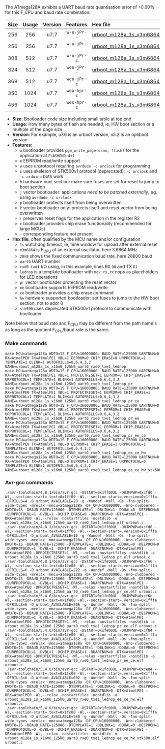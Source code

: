 The ATmega128A exhibits a UART baud rate quantisation error of +0.00% for this F_CPU and baud rate combination.

|Size|Usage|Version|Features|Hex file|
|:-:|:-:|:-:|:-:|:--|
|256|256|u7.7|`w-u-jPr--`|[urboot_m128a_1s_x3m6864_28k8_uart0_rxe0_txe1_lednop.hex](https://raw.githubusercontent.com/stefanrueger/urboot.hex/main/mcus/atmega128a/watchdog_1_s/external_oscillator/+3m686400_hz/++28k8_baud/uart0_rxe0_txe1/lednop/urboot_m128a_1s_x3m6864_28k8_uart0_rxe0_txe1_lednop.hex)|
|256|256|u7.7|`w-u-jPr--`|[urboot_m128a_1s_x3m6864_28k8_uart0_rxe0_txe1_lednop_pr.hex](https://raw.githubusercontent.com/stefanrueger/urboot.hex/main/mcus/atmega128a/watchdog_1_s/external_oscillator/+3m686400_hz/++28k8_baud/uart0_rxe0_txe1/lednop/urboot_m128a_1s_x3m6864_28k8_uart0_rxe0_txe1_lednop_pr.hex)|
|308|512|u7.7|`w-u-jPr-c`|[urboot_m128a_1s_x3m6864_28k8_uart0_rxe0_txe1_lednop_pr_ce.hex](https://raw.githubusercontent.com/stefanrueger/urboot.hex/main/mcus/atmega128a/watchdog_1_s/external_oscillator/+3m686400_hz/++28k8_baud/uart0_rxe0_txe1/lednop/urboot_m128a_1s_x3m6864_28k8_uart0_rxe0_txe1_lednop_pr_ce.hex)|
|324|512|u7.7|`weu-jPr--`|[urboot_m128a_1s_x3m6864_28k8_uart0_rxe0_txe1_lednop_pr_ee.hex](https://raw.githubusercontent.com/stefanrueger/urboot.hex/main/mcus/atmega128a/watchdog_1_s/external_oscillator/+3m686400_hz/++28k8_baud/uart0_rxe0_txe1/lednop/urboot_m128a_1s_x3m6864_28k8_uart0_rxe0_txe1_lednop_pr_ee.hex)|
|368|512|u7.7|`weu-jPr-c`|[urboot_m128a_1s_x3m6864_28k8_uart0_rxe0_txe1_lednop_pr_ee_ce.hex](https://raw.githubusercontent.com/stefanrueger/urboot.hex/main/mcus/atmega128a/watchdog_1_s/external_oscillator/+3m686400_hz/++28k8_baud/uart0_rxe0_txe1/lednop/urboot_m128a_1s_x3m6864_28k8_uart0_rxe0_txe1_lednop_pr_ee_ce.hex)|
|350|1024|u7.7|`weu-hpr-c`|[urboot_m128a_1s_x3m6864_28k8_uart0_rxe0_txe1_lednop_ee_ce_hw.hex](https://raw.githubusercontent.com/stefanrueger/urboot.hex/main/mcus/atmega128a/watchdog_1_s/external_oscillator/+3m686400_hz/++28k8_baud/uart0_rxe0_txe1/lednop/urboot_m128a_1s_x3m6864_28k8_uart0_rxe0_txe1_lednop_ee_ce_hw.hex)|
|456|1024|u7.7|`wes-hpr-c`|[urboot_m128a_1s_x3m6864_28k8_uart0_rxe0_txe1_lednop_ee_ce_hw_stk500.hex](https://raw.githubusercontent.com/stefanrueger/urboot.hex/main/mcus/atmega128a/watchdog_1_s/external_oscillator/+3m686400_hz/++28k8_baud/uart0_rxe0_txe1/lednop/urboot_m128a_1s_x3m6864_28k8_uart0_rxe0_txe1_lednop_ee_ce_hw_stk500.hex)|

- **Size:** Bootloader code size including small table at top end
- **Usage:** How many bytes of flash are needed, ie, HW boot section or a multiple of the page size
- **Version:** For example, u7.6 is an urboot version, o5.2 is an optiboot version
- **Features:**
  + `w` bootloader provides `pgm_write_page(sram, flash)` for the application at `FLASHEND-4+1`
  + `e` EEPROM read/write support
  + `u` uses urprotocol requiring `avrdude -c urclock` for programming
  + `s` uses skeleton of STK500v1 protocol (deprecated); `-c urclock` and `-c arduino` both work
  + `h` hardware boot section: make sure fuses are set for reset to jump to boot section
  + `j` vector bootloader: applications *need to be patched externally*, eg, using `avrdude -c urclock`
  + `p` bootloader protects itself from being overwritten
  + `P` vector bootloader only: protects itself and reset vector from being overwritten
  + `r` preserves reset flags for the application in the register R2
  + `c` bootloader provides chip erase functionality (recommended for large MCUs)
  + `-` corresponding feature not present
- **Hex file:** often qualified by the MCU name and/or configuration
  + `1s` watchdog timeout, ie, time window for upload after external reset
  + `x3m6864` is F<sub>CPU</sub> of an external oscillator, here 3.6864 MHz
  + `28k8` shows the fixed communication baud rate, here 28800 baud
  + `uart0` UART number
  + `rxd0 txd1` I/O using, in this example, lines RX `D0` and TX `D1`
  + `lednop` is a template bootloader with `mov rx,rx` nops as placeholders for LED operations
  + `pr` vector bootloader protecting the reset vector
  + `ee` bootloader supports EEPROM read/write
  + `ce` bootloader provides a chip erase command
  + `hw` hardware supported bootloader: set fuses to jump to the HW boot section, not to addr 0
  + `stk500` uses deprecated STK500v1 protocol to communicate with bootloader


Note below that baud rate and F<sub>CPU</sub> may be different from the path name's as long as the quotient F<sub>CPU</sub>/baud rate is the same.

### Make commands
```
make MCU=atmega128a WDTO=1S F_CPU=16000000L BAUD_RATE=125000 UARTNUM=0 RX=AtmelPE0 TX=AtmelPE1 VBL=1 EEPROM=0 CHIP_ERASE=0 URPROTOCOL=1 TEMPLATE=1 BLINK=1 AUTOFRILLS=0,6,4,3,2 NAME=urboot_m128a_1s_x16m0_125k0_uart0_rxe0_txe1_lednop
make MCU=atmega128a WDTO=1S F_CPU=16000000L BAUD_RATE=125000 UARTNUM=0 RX=AtmelPE0 TX=AtmelPE1 VBL=1 PROTECTRESET=1 EEPROM=0 CHIP_ERASE=0 URPROTOCOL=1 TEMPLATE=1 BLINK=1 AUTOFRILLS=0,6,4,3,2 NAME=urboot_m128a_1s_x16m0_125k0_uart0_rxe0_txe1_lednop_pr
make MCU=atmega128a WDTO=1S F_CPU=16000000L BAUD_RATE=125000 UARTNUM=0 RX=AtmelPE0 TX=AtmelPE1 VBL=1 PROTECTRESET=1 EEPROM=0 CHIP_ERASE=1 URPROTOCOL=1 TEMPLATE=1 BLINK=1 AUTOFRILLS=0,6,4,3,2 NAME=urboot_m128a_1s_x16m0_125k0_uart0_rxe0_txe1_lednop_pr_ce
make MCU=atmega128a WDTO=1S F_CPU=16000000L BAUD_RATE=125000 UARTNUM=0 RX=AtmelPE0 TX=AtmelPE1 VBL=1 PROTECTRESET=1 EEPROM=1 CHIP_ERASE=0 URPROTOCOL=1 TEMPLATE=1 BLINK=1 AUTOFRILLS=0,6,4,3,2 NAME=urboot_m128a_1s_x16m0_125k0_uart0_rxe0_txe1_lednop_pr_ee
make MCU=atmega128a WDTO=1S F_CPU=16000000L BAUD_RATE=125000 UARTNUM=0 RX=AtmelPE0 TX=AtmelPE1 VBL=1 PROTECTRESET=1 EEPROM=1 CHIP_ERASE=1 URPROTOCOL=1 TEMPLATE=1 BLINK=1 AUTOFRILLS=0,6,4,3,2 NAME=urboot_m128a_1s_x16m0_125k0_uart0_rxe0_txe1_lednop_pr_ee_ce
make MCU=atmega128a WDTO=1S F_CPU=16000000L BAUD_RATE=125000 UARTNUM=0 RX=AtmelPE0 TX=AtmelPE1 VBL=0 EEPROM=1 CHIP_ERASE=1 URPROTOCOL=1 TEMPLATE=1 BLINK=1 AUTOFRILLS=0,6,4,3,2 NAME=urboot_m128a_1s_x16m0_125k0_uart0_rxe0_txe1_lednop_ee_ce_hw
make MCU=atmega128a WDTO=1S F_CPU=16000000L BAUD_RATE=125000 UARTNUM=0 RX=AtmelPE0 TX=AtmelPE1 VBL=0 EEPROM=1 CHIP_ERASE=1 URPROTOCOL=0 TEMPLATE=1 BLINK=1 AUTOFRILLS=0,6,4,3,2 NAME=urboot_m128a_1s_x16m0_125k0_uart0_rxe0_txe1_lednop_ee_ce_hw_stk500
```

### Avr-gcc commands
```
./avr-toolchain/4.8.1/bin/avr-gcc -DSTART=0x1ff00UL -DRJMPWP=0xcfd0 -Wl,--section-start=.text=0x1ff00 -Wl,--section-start=.version=0x1fffa -DFRILLS=4 -D_urboot_AVAILABLE=28 -g -Wundef -Wall -Os -fno-split-wide-types -mrelax -mmcu=atmega128a -DF_CPU=16000000L -Wno-clobbered -DWDTO=1S -DBAUD_RATE=125000 -DTEMPLATE=1 -DBLINK=1 -DDUAL=0 -DEEPROM=0 -DURPROTOCOL=1 -DVBL=1 -DCHIP_ERASE=0 -DUARTNUM=0 -DTX=AtmelPE1 -DRX=AtmelPE0 -Wl,--relax -nostartfiles -nostdlib -o urboot_m128a_1s_x16m0_125k0_uart0_rxe0_txe1_lednop.elf urboot.c
./avr-toolchain/4.8.1/bin/avr-gcc -DSTART=0x1ff00UL -DRJMPWP=0xcfd0 -Wl,--section-start=.text=0x1ff00 -Wl,--section-start=.version=0x1fffa -DFRILLS=4 -D_urboot_AVAILABLE=10 -g -Wundef -Wall -Os -fno-split-wide-types -mrelax -mmcu=atmega128a -DF_CPU=16000000L -Wno-clobbered -DWDTO=1S -DBAUD_RATE=125000 -DTEMPLATE=1 -DBLINK=1 -DDUAL=0 -DEEPROM=0 -DURPROTOCOL=1 -DVBL=1 -DCHIP_ERASE=0 -DUARTNUM=0 -DTX=AtmelPE1 -DRX=AtmelPE0 -DPROTECTRESET=1 -Wl,--relax -nostartfiles -nostdlib -o urboot_m128a_1s_x16m0_125k0_uart0_rxe0_txe1_lednop_pr.elf urboot.c
./avr-toolchain/4.8.1/bin/avr-gcc -DSTART=0x1fe00UL -DRJMPWP=0xcf66 -Wl,--section-start=.text=0x1fe00 -Wl,--section-start=.version=0x1fffa -DFRILLS=6 -D_urboot_AVAILABLE=222 -g -Wundef -Wall -Os -fno-split-wide-types -mrelax -mmcu=atmega128a -DF_CPU=16000000L -Wno-clobbered -DWDTO=1S -DBAUD_RATE=125000 -DTEMPLATE=1 -DBLINK=1 -DDUAL=0 -DEEPROM=0 -DURPROTOCOL=1 -DVBL=1 -DCHIP_ERASE=1 -DUARTNUM=0 -DTX=AtmelPE1 -DRX=AtmelPE0 -DPROTECTRESET=1 -Wl,--relax -nostartfiles -nostdlib -o urboot_m128a_1s_x16m0_125k0_uart0_rxe0_txe1_lednop_pr_ce.elf urboot.c
./avr-toolchain/5.4.0/bin/avr-gcc -DSTART=0x1fe00UL -DRJMPWP=0xcf6e -Wl,--section-start=.text=0x1fe00 -Wl,--section-start=.version=0x1fffa -DFRILLS=6 -D_urboot_AVAILABLE=206 -g -Wundef -Wall -Os -fno-split-wide-types -mrelax -mmcu=atmega128a -DF_CPU=16000000L -Wno-clobbered -DWDTO=1S -DBAUD_RATE=125000 -DTEMPLATE=1 -DBLINK=1 -DDUAL=0 -DEEPROM=1 -DURPROTOCOL=1 -DVBL=1 -DCHIP_ERASE=0 -DUARTNUM=0 -DTX=AtmelPE1 -DRX=AtmelPE0 -DPROTECTRESET=1 -Wl,--relax -nostartfiles -nostdlib -o urboot_m128a_1s_x16m0_125k0_uart0_rxe0_txe1_lednop_pr_ee.elf urboot.c
./avr-toolchain/5.4.0/bin/avr-gcc -DSTART=0x1fe00UL -DRJMPWP=0xcf84 -Wl,--section-start=.text=0x1fe00 -Wl,--section-start=.version=0x1fffa -DFRILLS=6 -D_urboot_AVAILABLE=162 -g -Wundef -Wall -Os -fno-split-wide-types -mrelax -mmcu=atmega128a -DF_CPU=16000000L -Wno-clobbered -DWDTO=1S -DBAUD_RATE=125000 -DTEMPLATE=1 -DBLINK=1 -DDUAL=0 -DEEPROM=1 -DURPROTOCOL=1 -DVBL=1 -DCHIP_ERASE=1 -DUARTNUM=0 -DTX=AtmelPE1 -DRX=AtmelPE0 -DPROTECTRESET=1 -Wl,--relax -nostartfiles -nostdlib -o urboot_m128a_1s_x16m0_125k0_uart0_rxe0_txe1_lednop_pr_ee_ce.elf urboot.c
./avr-toolchain/5.4.0/bin/avr-gcc -DSTART=0x1fc00UL -DRJMPWP=0xce84 -Wl,--section-start=.text=0x1fc00 -Wl,--section-start=.version=0x1fffa -DFRILLS=6 -D_urboot_AVAILABLE=692 -g -Wundef -Wall -Os -fno-split-wide-types -mrelax -mmcu=atmega128a -DF_CPU=16000000L -Wno-clobbered -DWDTO=1S -DBAUD_RATE=125000 -DTEMPLATE=1 -DBLINK=1 -DDUAL=0 -DEEPROM=1 -DURPROTOCOL=1 -DVBL=0 -DCHIP_ERASE=1 -DUARTNUM=0 -DTX=AtmelPE1 -DRX=AtmelPE0 -Wl,--relax -nostartfiles -nostdlib -o urboot_m128a_1s_x16m0_125k0_uart0_rxe0_txe1_lednop_ee_ce_hw.elf urboot.c
./avr-toolchain/5.4.0/bin/avr-gcc -DSTART=0x1fc00UL -DRJMPWP=0xceb8 -Wl,--section-start=.text=0x1fc00 -Wl,--section-start=.version=0x1fffa -DFRILLS=6 -D_urboot_AVAILABLE=588 -g -Wundef -Wall -Os -fno-split-wide-types -mrelax -mmcu=atmega128a -DF_CPU=16000000L -Wno-clobbered -DWDTO=1S -DBAUD_RATE=125000 -DTEMPLATE=1 -DBLINK=1 -DDUAL=0 -DEEPROM=1 -DURPROTOCOL=0 -DVBL=0 -DCHIP_ERASE=1 -DUARTNUM=0 -DTX=AtmelPE1 -DRX=AtmelPE0 -Wl,--relax -nostartfiles -nostdlib -o urboot_m128a_1s_x16m0_125k0_uart0_rxe0_txe1_lednop_ee_ce_hw_stk500.elf urboot.c
```

